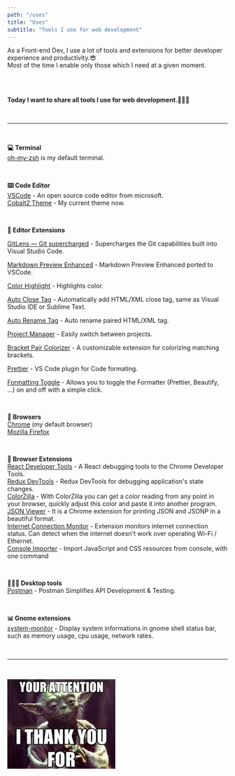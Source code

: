 ```yaml
---
path: "/uses"
title: "Uses"
subtitle: "Tools I use for web development"
---
```


As a Front-end Dev, I use a lot of tools and extensions for better developer experience and productivity.😎
<br>
Most of the time I enable only those which I need at a given moment.

<br><br>

**Today I want to share all tools I use for web development.💁🏻‍♂️**

<br>
<hr>
<br>

**💻 Terminal**<br>
[oh-my-zsh](https://ohmyz.sh/) is my default terminal.

<br>

**⌨️ Code Editor**<br>
[VSCode](https://code.visualstudio.com/) - An open source code editor from microsoft.<br>
[Cobalt2 Theme](https://github.com/wesbos/cobalt2) - My current theme now.

<br>

**🔧 Editor Extensions**<br>

[GitLens — Git supercharged](https://marketplace.visualstudio.com/items?itemName=eamodio.gitlens) - Supercharges the Git capabilities built into Visual Studio Code.

[Markdown Preview Enhanced](https://marketplace.visualstudio.com/items?itemName=shd101wyy.markdown-preview-enhanced) - Markdown Preview Enhanced ported to VSCode.

[Color Highlight](https://marketplace.visualstudio.com/items?itemName=naumovs.color-highlight) - Highlights color.

[Auto Close Tag](https://marketplace.visualstudio.com/items?itemName=formulahendry.auto-close-tag) - Automatically add HTML/XML close tag, same as Visual Studio IDE or Sublime Text.

[Auto Rename Tag](https://marketplace.visualstudio.com/items?itemName=formulahendry.auto-rename-tag) - Auto rename paired HTML/XML tag.

[Project Manager](https://marketplace.visualstudio.com/items?itemName=alefragnani.project-manager) - Easily switch between projects.

[Bracket Pair Colorizer](https://marketplace.visualstudio.com/items?itemName=CoenraadS.bracket-pair-colorizer) - A customizable extension for colorizing matching brackets.

[Prettier](https://marketplace.visualstudio.com/items?itemName=esbenp.prettier-vscode) - VS Code plugin for Code formating.

[Formatting Toggle](https://marketplace.visualstudio.com/items?itemName=tombonnike.vscode-status-bar-format-toggle) - Allows you to toggle the Formatter (Prettier, Beautify, …) on and off with a simple click.

<br>

**🎉 Browsers**<br>
[Chrome](https://www.google.com/chrome/) (my default browser)<br>
[Mozilla Firefox](https://www.mozilla.org/en-US/firefox/new/) <br>

<br>

**🔩 Browser Extensions**<br>
[React Developer Tools](https://chrome.google.com/webstore/detail/react-developer-tools/fmkadmapgofadopljbjfkapdkoienihi) - A React debugging tools to the Chrome Developer Tools.<br>
[Redux DevTools](https://chrome.google.com/webstore/detail/redux-devtools/lmhkpmbekcpmknklioeibfkpmmfibljd?hl=en) - Redux DevTools for debugging application's state changes.<br>
[ColorZilla](https://www.colorzilla.com/chrome/) - With ColorZilla you can get a color reading from any point in your browser, quickly adjust this color and paste it into another program.<br>
[JSON Viewer](https://chrome.google.com/webstore/detail/json-viewer/gbmdgpbipfallnflgajpaliibnhdgobh) - It is a Chrome extension for printing JSON and JSONP in a beautiful format.<br>
[Internet Connection Monitor](https://chrome.google.com/webstore/detail/internet-connection-monit/hgccfdagfbilbdbkgmfdmmdfmjjoakfo) - Extension monitors internet connection status. Can detect when the internet doesn't work over operating Wi-Fi / Ethernet.<br>
[Console Importer](https://chrome.google.com/webstore/detail/console-importer/hgajpakhafplebkdljleajgbpdmplhie?hl=en) - Import JavaScript and CSS resources from console, with one command<br>

<br>

**👨🏻‍💻 Desktop tools**<br>
[Postman](https://www.getpostman.com/) - Postman Simplifies API Development & Testing.

<br>

**📊 Gnome extensions**<br>
[system-monitor](https://extensions.gnome.org/extension/120/system-monitor/) - Display system informations in gnome shell status bar, such as memory usage, cpu usage, network rates.

<br>
<hr>
<br>

![Thank You](../images/thank-you.jpg)
